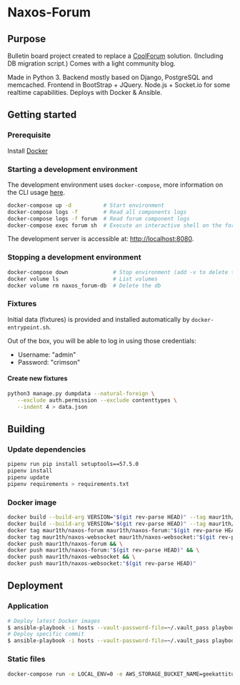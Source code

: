 # Naxos-Forum

## Purpose

Bulletin board project created to replace a [CoolForum](https://github.com/dsoriano/coolforum) solution. (Including DB migration script.) Comes with a light community blog.

Made in Python 3. Backend mostly based on Django, PostgreSQL and memcached. Frontend in BootStrap + JQuery. Node.js + Socket.io for some realtime capabilities. Deploys with Docker & Ansible.

## Getting started

### Prerequisite

Install [Docker](https://www.docker.com/community-edition)

### Starting a development environment

The development environment uses `docker-compose`, more information on the CLI usage [here](https://docs.docker.com/compose/reference/).

```bash
docker-compose up -d          # Start environment
docker-compose logs -f        # Read all components logs
docker-compose logs -f forum  # Read forum component logs
docker-compose exec forum sh  # Execute an interactive shell on the forum container
```

The development server is accessible at: <http://localhost:8080>.

### Stopping a development environment

```bash
docker-compose down              # Stop environment (add -v to delete the volumes)
docker volume ls                 # List volumes
docker volume rm naxos_forum-db  # Delete the db
```

### Fixtures

Initial data (fixtures) is provided and installed automatically by `docker-entrypoint.sh`.

Out of the box, you will be able to log in using those credentials:

- Username: "admin"
- Password: "crimson"

#### Create new fixtures

```sh
python3 manage.py dumpdata --natural-foreign \
   --exclude auth.permission --exclude contenttypes \
   --indent 4 > data.json
```

## Building

### Update dependencies

```bash
pipenv run pip install setuptools==57.5.0
pipenv install
pipenv update
pipenv requirements > requirements.txt
```

### Docker image

```bash
docker build --build-arg VERSION="$(git rev-parse HEAD)" --tag maur1th/naxos-forum app/forum && \
docker build --build-arg VERSION="$(git rev-parse HEAD)" --tag maur1th/naxos-websocket app/websocket && \
docker tag maur1th/naxos-forum maur1th/naxos-forum:"$(git rev-parse HEAD)" && \
docker tag maur1th/naxos-websocket maur1th/naxos-websocket:"$(git rev-parse HEAD)" && \
docker push maur1th/naxos-forum && \
docker push maur1th/naxos-forum:"$(git rev-parse HEAD)" && \
docker push maur1th/naxos-websocket && \
docker push maur1th/naxos-websocket:"$(git rev-parse HEAD)"
```

## Deployment

### Application

```bash
# Deploy latest Docker images
$ ansible-playbook -i hosts --vault-password-file=~/.vault_pass playbook.yml
# Deploy specific commit
$ ansible-playbook -i hosts --vault-password-file=~/.vault_pass playbook.yml -e "app_version=<version>"
```

### Static files

```bash
docker-compose run -e LOCAL_ENV=0 -e AWS_STORAGE_BUCKET_NAME=geekattitude -e AWS_ACCESS_KEY_ID=foo -e AWS_SECRET_ACCESS_KEY=bar --entrypoint "python3 manage.py collectstatic --no-input" forum
```
